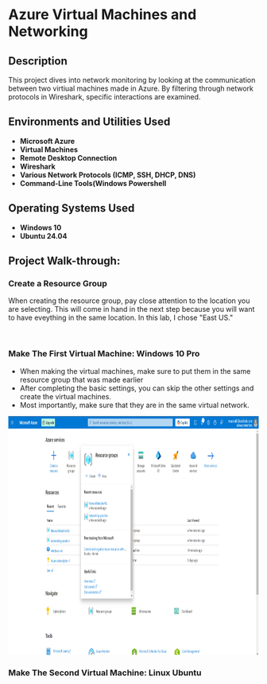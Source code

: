 <h1><b>Azure Virtual Machines and Networking</b></h1>


<h2>Description</h2>
This project dives into network monitoring by looking at the communication between two virtiual machines made in Azure. By filtering through network protocols in Wireshark, specific interactions are examined.
<br />


<h2>Environments and Utilities Used</h2>

- <b>Microsoft Azure</b>
- <b>Virtual Machines</b>
- <b>Remote Desktop Connection</b> 
- <b>Wireshark</b>
- <b>Various Network Protocols (ICMP, SSH, DHCP, DNS)</b>
- <b>Command-Line Tools(Windows Powershell</b>

<h2>Operating Systems Used </h2>

- <b>Windows 10</b>
- <b>Ubuntu 24.04</b>

<h2>Project Walk-through:</h2>

<h3>Create a Resource Group</h3>
<p>When creating the resource group, pay close attention to the location you are selecting. This will come in hand in the next step because you will want to have eveything in the same location. In this lab, I chose "East US."</p>
<img src="">

<h3>Make The First Virtual Machine: Windows 10 Pro</h3>
<ul>
  <li>When making the virtual machines, make sure to put them in the same resource group that was made earlier</li>
  <li>After completing the basic settings, you can skip the other settings and create the virtual machines.</li>
  <li>Most importantly, make sure that they are in the same virtual network.</li>
</ul>
<img src="Screenshot 2025-01-14 094831.png" width="640" height="480">

<h3>Make The Second Virtual Machine: Linux Ubuntu</h3>
<img src="">


